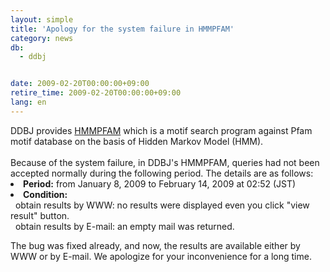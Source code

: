 ```yaml
---
layout: simple
title: 'Apology for the system failure in HMMPFAM'
category: news
db:
  - ddbj


date: 2009-02-20T00:00:00+09:00
retire_time: 2009-02-20T00:00:00+09:00
lang: en
---
```


<html>DDBJ provides <a href="http://hmmpfam.ddbj.nig.ac.jp/top-e.html" target="_blank">HMMPFAM</a> which is a motif search program against Pfam motif database on the basis of Hidden Markov Model (HMM).<br><br>Because of the system failure, in DDBJ's HMMPFAM, queries had not been accepted normally during the following period. The details are as follows:<li><b>Period:</b> from January 8, 2009 to February 14, 2009 at 02:52 (JST)</li>
<li><b>Condition:</b><br>  obtain results by WWW: no results were displayed even you click "view result" button.<br>  obtain results by E-mail: an empty mail was returned.</li>

<p>The bug was fixed already, and now, the results are available either by WWW or by E-mail. We apologize for your inconvenience for a long time.</p>
</html>
